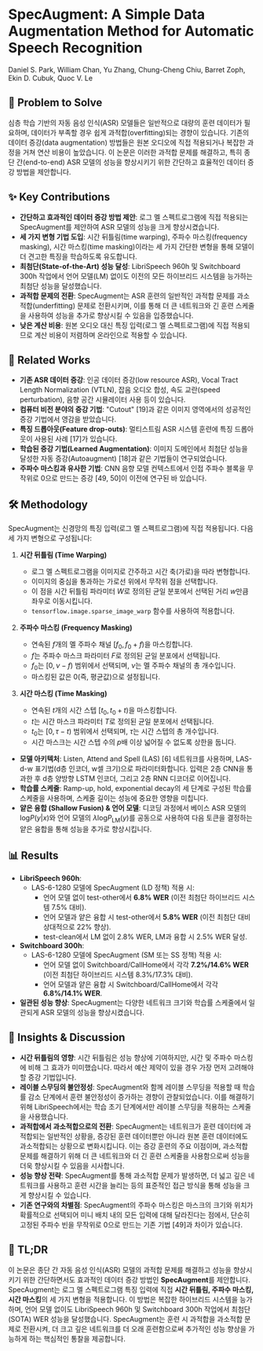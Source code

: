 # SpecAugment: A Simple Data Augmentation Method for Automatic Speech Recognition

Daniel S. Park, William Chan, Yu Zhang, Chung-Cheng Chiu, Barret Zoph, Ekin D. Cubuk, Quoc V. Le

## 🧩 Problem to Solve

심층 학습 기반의 자동 음성 인식(ASR) 모델들은 일반적으로 대량의 훈련 데이터가 필요하며, 데이터가 부족할 경우 쉽게 과적합(overfitting)되는 경향이 있습니다. 기존의 데이터 증강(data augmentation) 방법들은 원본 오디오에 직접 적용되거나 복잡한 과정을 거쳐 연산 비용이 높았습니다. 이 논문은 이러한 과적합 문제를 해결하고, 특히 종단 간(end-to-end) ASR 모델의 성능을 향상시키기 위한 간단하고 효율적인 데이터 증강 방법을 제안합니다.

## ✨ Key Contributions

- **간단하고 효과적인 데이터 증강 방법 제안**: 로그 멜 스펙트로그램에 직접 적용되는 SpecAugment를 제안하여 ASR 모델의 성능을 크게 향상시켰습니다.
- **세 가지 변형 기법 도입**: 시간 뒤틀림(time warping), 주파수 마스킹(frequency masking), 시간 마스킹(time masking)이라는 세 가지 간단한 변형을 통해 모델이 더 견고한 특징을 학습하도록 유도합니다.
- **최첨단(State-of-the-Art) 성능 달성**: LibriSpeech 960h 및 Switchboard 300h 작업에서 언어 모델(LM) 없이도 이전의 모든 하이브리드 시스템을 능가하는 최첨단 성능을 달성했습니다.
- **과적합 문제의 전환**: SpecAugment는 ASR 훈련의 일반적인 과적합 문제를 과소적합(underfitting) 문제로 전환시키며, 이를 통해 더 큰 네트워크와 긴 훈련 스케줄을 사용하여 성능을 추가로 향상시킬 수 있음을 입증했습니다.
- **낮은 계산 비용**: 원본 오디오 대신 특징 입력(로그 멜 스펙트로그램)에 직접 적용되므로 계산 비용이 저렴하며 온라인으로 적용할 수 있습니다.

## 📎 Related Works

- **기존 ASR 데이터 증강**: 인공 데이터 증강(low resource ASR), Vocal Tract Length Normalization (VTLN), 잡음 오디오 합성, 속도 교란(speed perturbation), 음향 공간 시뮬레이터 사용 등이 있습니다.
- **컴퓨터 비전 분야의 증강 기법**: "Cutout" [19]과 같은 이미지 영역에서의 성공적인 증강 기법에서 영감을 받았습니다.
- **특징 드롭아웃(Feature drop-outs)**: 멀티스트림 ASR 시스템 훈련에 특징 드롭아웃이 사용된 사례 [17]가 있습니다.
- **학습된 증강 기법(Learned Augmentation)**: 이미지 도메인에서 최첨단 성능을 달성한 자동 증강(Autoaugment) [18]과 같은 기법들이 연구되었습니다.
- **주파수 마스킹과 유사한 기법**: CNN 음향 모델 컨텍스트에서 인접 주파수 블록을 무작위로 0으로 만드는 증강 [49, 50]이 이전에 연구된 바 있습니다.

## 🛠️ Methodology

SpecAugment는 신경망의 특징 입력(로그 멜 스펙트로그램)에 직접 적용됩니다. 다음 세 가지 변형으로 구성됩니다:

1. **시간 뒤틀림 (Time Warping)**

   - 로그 멜 스펙트로그램을 이미지로 간주하고 시간 축(가로)을 따라 변형합니다.
   - 이미지의 중심을 통과하는 가로선 위에서 무작위 점을 선택합니다.
   - 이 점을 시간 뒤틀림 파라미터 $W$로 정의된 균일 분포에서 선택된 거리 $w$만큼 좌우로 이동시킵니다.
   - `tensorflow.image.sparse_image_warp` 함수를 사용하여 적용합니다.

2. **주파수 마스킹 (Frequency Masking)**

   - 연속된 $f$개의 멜 주파수 채널 $[f_0, f_0+f)$을 마스킹합니다.
   - $f$는 주파수 마스크 파라미터 $F$로 정의된 균일 분포에서 선택됩니다.
   - $f_0$는 $[0, \nu-f)$ 범위에서 선택되며, $\nu$는 멜 주파수 채널의 총 개수입니다.
   - 마스킹된 값은 0(즉, 평균값)으로 설정됩니다.

3. **시간 마스킹 (Time Masking)**
   - 연속된 $t$개의 시간 스텝 $[t_0, t_0+t)$을 마스킹합니다.
   - $t$는 시간 마스크 파라미터 $T$로 정의된 균일 분포에서 선택됩니다.
   - $t_0$는 $[0, \tau-t)$ 범위에서 선택되며, $\tau$는 시간 스텝의 총 개수입니다.
   - 시간 마스크는 시간 스텝 수의 $p$배 이상 넓어질 수 없도록 상한을 둡니다.

- **모델 아키텍처**: Listen, Attend and Spell (LAS) [6] 네트워크를 사용하며, LAS-d-w 표기법(d층 인코더, w셀 크기)으로 파라미터화합니다. 입력은 2층 CNN을 통과한 후 d층 양방향 LSTM 인코더, 그리고 2층 RNN 디코더로 이어집니다.
- **학습률 스케줄**: Ramp-up, hold, exponential decay의 세 단계로 구성된 학습률 스케줄을 사용하며, 스케줄 길이는 성능에 중요한 영향을 미칩니다.
- **얕은 융합 (Shallow Fusion) & 언어 모델**: 디코딩 과정에서 베이스 ASR 모델의 $\text{log}P(y|x)$와 언어 모델의 $\lambda \text{log}P_{\text{LM}}(y)$를 공동으로 사용하여 다음 토큰을 결정하는 얕은 융합을 통해 성능을 추가로 향상시킵니다.

## 📊 Results

- **LibriSpeech 960h**:
  - LAS-6-1280 모델에 SpecAugment (LD 정책) 적용 시:
    - 언어 모델 없이 test-other에서 **6.8% WER** (이전 최첨단 하이브리드 시스템 7.5% 대비).
    - 언어 모델과 얕은 융합 시 test-other에서 **5.8% WER** (이전 최첨단 대비 상대적으로 22% 향상).
    - test-clean에서 LM 없이 2.8% WER, LM과 융합 시 2.5% WER 달성.
- **Switchboard 300h**:
  - LAS-6-1280 모델에 SpecAugment (SM 또는 SS 정책) 적용 시:
    - 언어 모델 없이 Switchboard/CallHome에서 각각 **7.2%/14.6% WER** (이전 최첨단 하이브리드 시스템 8.3%/17.3% 대비).
    - 언어 모델과 얕은 융합 시 Switchboard/CallHome에서 각각 **6.8%/14.1% WER**.
- **일관된 성능 향상**: SpecAugment는 다양한 네트워크 크기와 학습률 스케줄에서 일관되게 ASR 모델의 성능을 향상시켰습니다.

## 🧠 Insights & Discussion

- **시간 뒤틀림의 영향**: 시간 뒤틀림은 성능 향상에 기여하지만, 시간 및 주파수 마스킹에 비해 그 효과가 미미했습니다. 따라서 예산 제약이 있을 경우 가장 먼저 고려해야 할 증강 기법입니다.
- **레이블 스무딩의 불안정성**: SpecAugment와 함께 레이블 스무딩을 적용할 때 학습률 감소 단계에서 훈련 불안정성이 증가하는 경향이 관찰되었습니다. 이를 해결하기 위해 LibriSpeech에서는 학습 초기 단계에서만 레이블 스무딩을 적용하는 스케줄을 사용했습니다.
- **과적합에서 과소적합으로의 전환**: SpecAugment는 네트워크가 훈련 데이터에 과적합되는 일반적인 상황을, 증강된 훈련 데이터뿐만 아니라 원본 훈련 데이터에도 과소적합되는 상황으로 변화시킵니다. 이는 증강 훈련의 주요 이점이며, 과소적합 문제를 해결하기 위해 더 큰 네트워크와 더 긴 훈련 스케줄을 사용함으로써 성능을 더욱 향상시킬 수 있음을 시사합니다.
- **성능 향상 전략**: SpecAugment를 통해 과소적합 문제가 발생하면, 더 넓고 깊은 네트워크를 사용하고 훈련 시간을 늘리는 등의 표준적인 접근 방식을 통해 성능을 크게 향상시킬 수 있습니다.
- **기존 연구와의 차별점**: SpecAugment의 주파수 마스킹은 마스크의 크기와 위치가 확률적으로 선택되어 미니 배치 내의 모든 입력에 대해 달라진다는 점에서, 단순히 고정된 주파수 빈을 무작위로 0으로 만드는 기존 기법 [49]과 차이가 있습니다.

## 📌 TL;DR

이 논문은 종단 간 자동 음성 인식(ASR) 모델의 과적합 문제를 해결하고 성능을 향상시키기 위한 간단하면서도 효과적인 데이터 증강 방법인 **SpecAugment**를 제안합니다. SpecAugment는 로그 멜 스펙트로그램 특징 입력에 직접 **시간 뒤틀림, 주파수 마스킹, 시간 마스킹**의 세 가지 변형을 적용합니다. 이 방법은 복잡한 하이브리드 시스템을 능가하며, 언어 모델 없이도 LibriSpeech 960h 및 Switchboard 300h 작업에서 최첨단(SOTA) WER 성능을 달성했습니다. SpecAugment는 훈련 시 과적합을 과소적합 문제로 전환시켜, 더 크고 깊은 네트워크를 더 오래 훈련함으로써 추가적인 성능 향상을 가능하게 하는 핵심적인 통찰을 제공합니다.
